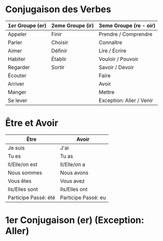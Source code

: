 # Conjugaison des Verbes

|1er Groupe (er)|2eme Groupe (ir)|3eme Groupe (re - oir)|
|-|-|-|
|Appeler|Finir|Prendre / Comprendre|
|Parler|Choisir|Connaître|
|Aimer|Définir|Lire / Écrire|
|Habiter|Établir|Vouloir / Pouvoir|
|Regarder|Sortir|Savoir / Devoir|
|Écouter||Faire|
|Arriver||Avoir|
|Manger||Mettre|
|Se lever||Exception: Aller / Venir|

# Être et Avoir

|Être|Avoir|
|-|-|
|Je suis|J'ai|
|Tu es|Tu as|
|Il/Elle/on est|Il/Elle/on a|
|Nous sommes|Nous avons|
|Vous êtes|Vous avez|
|Ils/Elles sont|Ils/Elles ont|
|Participe Passé: été|Participe Passé: eu|

# 1er Conjugaison (er) (Exception: Aller)

